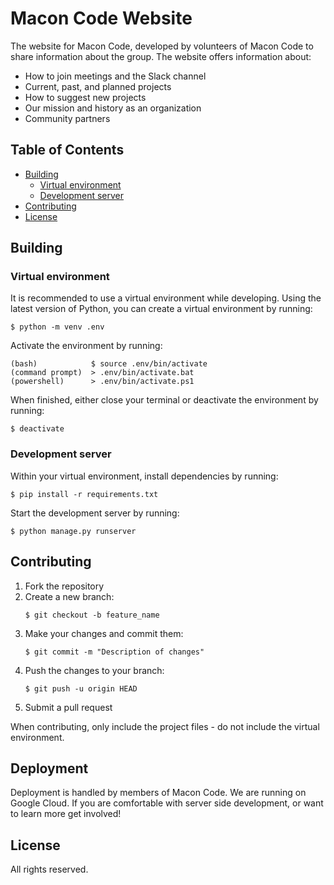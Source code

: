 # Macon Code Website <!-- omit in toc -->

The website for Macon Code, developed by volunteers of Macon Code to share information about the group. The website offers information about:
- How to join meetings and the Slack channel
- Current, past, and planned projects
- How to suggest new projects
- Our mission and history as an organization
- Community partners

## Table of Contents <!-- omit in toc -->
- [Building](#building)
	- [Virtual environment](#virtual-environment)
	- [Development server](#development-server)
- [Contributing](#contributing)
- [License](#license)

## Building

### Virtual environment

It is recommended to use a virtual environment while developing. Using the latest version of Python, you can create a virtual environment by running:

```
$ python -m venv .env
```

Activate the environment by running:

```
(bash)            $ source .env/bin/activate
(command prompt)  > .env/bin/activate.bat
(powershell)      > .env/bin/activate.ps1
```

When finished, either close your terminal or deactivate the environment by running:

```
$ deactivate
```

### Development server

Within your virtual environment, install dependencies by running:
		
```
$ pip install -r requirements.txt
```

Start the development server by running:

```
$ python manage.py runserver
```


## Contributing
1. Fork the repository
2. Create a new branch: 
   ```
   $ git checkout -b feature_name
   ```
3. Make your changes and commit them: 
   ```
   $ git commit -m "Description of changes"
   ```
4. Push the changes to your branch: 
   ```
   $ git push -u origin HEAD
   ```
5. Submit a pull request

When contributing, only include the project files - do not include the virtual environment. 

## Deployment
Deployment is handled by members of Macon Code. We are running on Google Cloud. If you are comfortable with server side development, or want to learn more get involved! 


## License

All rights reserved. 
